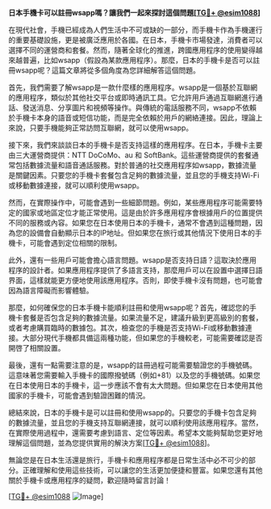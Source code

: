 **日本手機卡可以註冊wsapp嗎？讓我們一起來探討這個問題[[TG💪+ @esim1088](https://t.me/s/esim1088)]**

在現代社會，手機已經成為人們生活中不可或缺的一部分，而手機卡作為手機運行的重要基礎設施，更是被廣泛應用於各國。在日本，手機卡市場發達，消費者可以選擇不同的運營商和套餐。然而，隨著全球化的推進，跨國應用程序的使用變得越來越普遍，比如wsapp（假設為某款應用程序）。那麼，日本的手機卡是否可以註冊wsapp呢？這篇文章將從多個角度為您詳細解答這個問題。

首先，我們需要了解wsapp是一款什麼樣的應用程序。wsapp是一個基於互聯網的應用程序，類似於其他社交平台或即時通訊工具。它允許用戶通過互聯網進行通話、發送消息、分享圖片和視頻等操作。與傳統的電話服務不同，wsapp不依賴於手機卡本身的語音或短信功能，而是完全依賴於用戶的網絡連接。因此，理論上來說，只要手機能夠正常訪問互聯網，就可以使用wsapp。

接下來，我們來談談日本的手機卡是否支持這樣的應用程序。在日本，手機卡主要由三大運營商提供：NTT DoCoMo、au 和 SoftBank。這些運營商提供的套餐通常包括數據流量和語音通話服務。對於普通的社交應用程序如wsapp，數據流量是關鍵因素。只要您的手機卡套餐包含足夠的數據流量，並且您的手機支持Wi-Fi或移動數據連接，就可以順利使用wsapp。

然而，在實際操作中，可能會遇到一些細節問題。例如，某些應用程序可能需要特定的國家或地區定位才能正常使用。這是由於許多應用程序會根據用戶的位置提供不同的服務或內容。如果您在日本使用日本的手機卡，通常不會遇到這種問題，因為您的設備會自動顯示日本的IP地址。但如果您在旅行或其他情況下使用日本的手機卡，可能會遇到定位相關的限制。

此外，還有一些用戶可能會擔心語言問題。wsapp是否支持日語？這取決於應用程序的設計者。如果應用程序提供了多語言支持，那麼用戶可以在設置中選擇日語界面，這樣就能更方便地使用該應用程序。否則，即使手機卡沒有問題，也可能會因為語言障礙而影響體驗。

那麼，如何確保您的日本手機卡能順利註冊和使用wsapp呢？首先，確認您的手機卡套餐是否包含足夠的數據流量。如果流量不足，建議升級到更高級別的套餐，或者考慮購買臨時的數據包。其次，檢查您的手機是否支持Wi-Fi或移動數據連接。大部分現代手機都具備這兩種功能，但如果您的手機較老，可能需要確認是否開啓了相關設置。

最後，還有一點需要注意的是，wsapp的註冊過程可能需要驗證您的手機號碼。這意味著您需要輸入手機卡的國際撥號碼（例如+81）以及您的手機號碼。如果您在日本使用日本的手機卡，這一步應該不會有太大問題。但如果您在日本使用其他國家的手機卡，可能會遇到驗證困難的情況。

總結來說，日本的手機卡是可以註冊和使用wsapp的。只要您的手機卡包含足夠的數據流量，並且您的手機支持互聯網連接，就可以順利使用該應用程序。當然，在實際使用過程中，還需要考慮到語言、定位等因素。希望本文能夠幫助您更好地理解這個問題，並為您提供實用的解決方案[[TG💪+ @esim1088](https://t.me/s/esim1088)]。

無論您是在日本生活還是旅行，手機卡和應用程序都是日常生活中必不可少的部分。正確理解和使用這些技術，可以讓您的生活更加便捷和豐富。如果您還有其他關於手機卡或應用程序的疑問，歡迎隨時留言討論！

[[TG💪+ @esim1088](https://t.me/s/esim1088) ![Image](https://i.postimg.cc/4NQfJmqS/Snipaste-2025-05-13-00-14-12.png)]